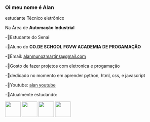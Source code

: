 ### Oi meu nome é Alan 
estudante 
Técnico eletrônico 

Na Área de **Automação Industrial**

-🌱Estudante do Senai   

-🌱Aluno do **CO.DE SCHOOL FGVW ACADEMIA DE PROGAMAÇÃO**

-🌱Email: alanmunozmartins@gmail.com

-🌱Gosto de fazer projetos com eletronica e progamação

-🌱dedicado no momento em aprender python, html, css, e javascript 

-🌱Youtube: [alan youtube]( https://www.youtube.com/channel/UCCsiAZo2IfUcfzQeg4LjiRQ)

-🌱Atualmente estudando:
<div display="inline>
<img width='50' height='50' src="https://cdn.jsdelivr.net/gh/devicons/devicon/icons/python/python-original.svg" />
<img width='50' height='50' src="https://cdn.jsdelivr.net/gh/devicons/devicon/icons/html5/html5-original.svg" /> 
<img width='50' height='50' src="https://cdn.jsdelivr.net/gh/devicons/devicon/icons/css3/css3-original.svg" /> 
<img width-'50' height='50' src="https://cdn.jsdelivr.net/gh/devicons/devicon/icons/javascript/javascript-original.svg" />
<img width='50' height='50' src="https://cdn.jsdelivr.net/gh/devicons/devicon/icons/arduino/arduino-original.svg" />


<!--
**alanmmartins/alanmmartins** is a ✨ _special_ ✨ repository because its `README.md` (this file) appears on your GitHub profile.

Here are some ideas to get you started:

- 🔭 I’m currently working on ...
- 🌱 I’m currently learning ...
- 👯 I’m looking to collaborate on ...
- 🤔 I’m looking for help with ...
- 💬 Ask me about ...
- 📫 How to reach me: ...
- 😄 Pronouns: ...
- ⚡ Fun fact: ...
-->
